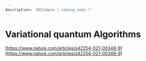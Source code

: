```yaml
---
description: '@Glimpse ( coming soon )'
---
```


# Variational quantum Algorithms

[https://www.nature.com/articles/s42254-021-00348-9](https://www.nature.com/articles/s42254-021-00348-9)
